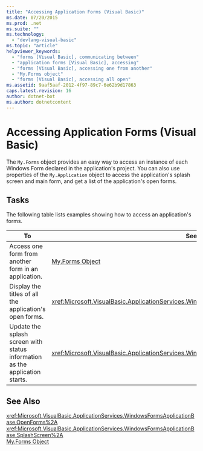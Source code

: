 ```yaml
---
title: "Accessing Application Forms (Visual Basic)"
ms.date: 07/20/2015
ms.prod: .net
ms.suite: ""
ms.technology: 
  - "devlang-visual-basic"
ms.topic: "article"
helpviewer_keywords: 
  - "forms [Visual Basic], communicating between"
  - "application forms [Visual Basic], accessing"
  - "forms [Visual Basic], accessing one from another"
  - "My.Forms object"
  - "forms [Visual Basic], accessing all open"
ms.assetid: 9aaf5aaf-2012-4f97-89c7-6e62b9d17863
caps.latest.revision: 16
author: dotnet-bot
ms.author: dotnetcontent
---
```

# Accessing Application Forms (Visual Basic)
The `My.Forms` object provides an easy way to access an instance of each Windows Form declared in the application's project. You can also use properties of the `My.Application` object to access the application's splash screen and main form, and get a list of the application's open forms.  
  
## Tasks  
 The following table lists examples showing how to access an application's forms.  
  
|To|See|  
|---|---|  
|Access one form from another form in an application.|[My.Forms Object](../../../visual-basic/language-reference/objects/my-forms-object.md)|  
|Display the titles of all the application's open forms.|<xref:Microsoft.VisualBasic.ApplicationServices.WindowsFormsApplicationBase.OpenForms%2A>|  
|Update the splash screen with status information as the application starts.|<xref:Microsoft.VisualBasic.ApplicationServices.WindowsFormsApplicationBase.SplashScreen%2A>|  
  
## See Also  
 <xref:Microsoft.VisualBasic.ApplicationServices.WindowsFormsApplicationBase.OpenForms%2A>   
 <xref:Microsoft.VisualBasic.ApplicationServices.WindowsFormsApplicationBase.SplashScreen%2A>   
 [My.Forms Object](../../../visual-basic/language-reference/objects/my-forms-object.md)
